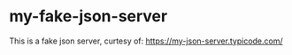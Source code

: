 # my-fake-json-server

This is a fake json server, curtesy of: https://my-json-server.typicode.com/

